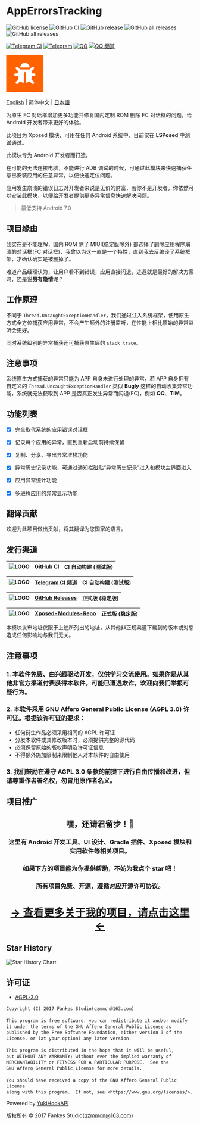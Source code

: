 # AppErrorsTracking

[![GitHub license](https://img.shields.io/github/license/KitsunePie/AppErrorsTracking?color=blue&style=flat-square)](https://github.com/KitsunePie/AppErrorsTracking/blob/master/LICENSE)
[![GitHub CI](https://img.shields.io/github/actions/workflow/status/KitsunePie/AppErrorsTracking/commit_ci.yml?label=CI%20builds&style=flat-square)](https://github.com/KitsunePie/AppErrorsTracking/actions/workflows/commit_ci.yml)
[![GitHub release](https://img.shields.io/github/v/release/KitsunePie/AppErrorsTracking?display_name=release&logo=github&color=green&style=flat-square)](https://github.com/KitsunePie/AppErrorsTracking/releases)
![GitHub all releases](https://img.shields.io/github/downloads/KitsunePie/AppErrorsTracking/total?label=downloads&style=flat-square)
![GitHub all releases](https://img.shields.io/github/downloads/Xposed-Modules-Repo/com.fankes.apperrorstracking/total?label=LSPosed%20downloads&labelColor=F48FB1&style=flat-square)

[![Telegram CI](https://img.shields.io/badge/CI%20builds-Telegram-blue.svg?logo=telegram&style=flat-square)](https://t.me/AppErrorsTracking_CI)
[![Telegram](https://img.shields.io/badge/discussion-Telegram-blue.svg?logo=telegram&style=flat-square)](https://t.me/XiaofangInternet)
[![QQ](https://img.shields.io/badge/discussion-QQ-blue.svg?logo=tencent-qq&logoColor=red&style=flat-square)](https://qm.qq.com/cgi-bin/qm/qr?k=dp2h5YhWiga9WWb_Oh7kSHmx01X8I8ii&jump_from=webapi&authKey=Za5CaFP0lk7+Zgsk2KpoBD7sSaYbeXbsDgFjiWelOeH4VSionpxFJ7V0qQBSqvFM)
[![QQ 频道](https://img.shields.io/badge/discussion-QQ%20频道-blue.svg?logo=tencent-qq&logoColor=red&style=flat-square)](https://pd.qq.com/s/44gcy28h)

<img src="img-src/icon.png" width = "100" height = "100" alt="LOGO"/>

[English](README.md) | 简体中文 | [日本語](README-ja-JP.md)

为原生 FC 对话框增加更多功能并修复国内定制 ROM 删除 FC 对话框的问题，给 Android 开发者带来更好的体验。

此项目为 Xposed 模块，可用在任何 Android 系统中，目前仅在 **LSPosed** 中测试通过。

此模块专为 Android 开发者而打造。

在可能的无法连接电脑，不能进行 ADB 调试的时候，可通过此模块来快速捕获任意已安装应用的任意异常，以便快速定位问题。

应用发生崩溃的错误日志对开发者来说是无价的财富，若你不是开发者，你依然可以安装此模块，以便给开发者提供更多异常信息快速解决问题。

> 最低支持 Android 7.0

## 项目缘由

我实在是不能理解，国内 ROM 除了 MIUI(稳定版除外) 都选择了删除应用程序崩溃的对话框(FC 对话框)，我曾以为这一直是一个特性，直到我去反编译了系统框架，才确认确实是被删掉了。

难道产品经理认为，让用户看不到错误，应用直接闪退，逃避就是最好的解决方案吗，还是说**另有隐情**呢？

## 工作原理

不同于 `Thread.UncaughtExceptionHandler`，我们通过注入系统框架，使用原生方式全方位捕获应用异常，不会产生额外的注册监听，在性能上相比原始的异常监听会更好。

同时系统级别的异常捕获还可捕获原生层的 `stack trace`。

## 注意事项

系统原生方式捕获的异常只能为 APP 自身未进行处理的异常，若 APP 自身拥有自定义的 `Thread.UncaughtExceptionHandler`
类似 **Bugly** 这样的自动收集异常功能，系统就无法获取到 APP 是否真正发生异常而闪退(FC)，例如 **QQ**、**TIM**。

## 功能列表

- [x] 完全取代系统的应用错误对话框

- [x] 记录每个应用的异常，直到重新启动前持续保留

- [x] 复制、分享、导出异常堆栈功能

- [x] 异常历史记录功能，可通过通知栏磁贴“异常历史记录”进入和模块主界面进入

- [x] 应用异常统计功能

- [x] 多进程应用的异常显示功能

## 翻译贡献

欢迎为此项目做出贡献，将其翻译为您国家的语言。

## 发行渠道

| <img src="https://avatars.githubusercontent.com/in/15368?s=64&v=4" width = "30" height = "30" alt="LOGO"/> | [GitHub CI](https://github.com/KitsunePie/AppErrorsTracking/actions/workflows/commit_ci.yml) | CI 自动构建 (测试版) |
|------------------------------------------------------------------------------------------------------------|----------------------------------------------------------------------------------------------|---------------|

| <img src="https://github.com/peter-iakovlev/Telegram/blob/public/Icon.png?raw=true" width = "30" height = "30" alt="LOGO"/> | [Telegram CI 频道](https://t.me/AppErrorsTracking_CI) | CI 自动构建 (测试版) |
|-----------------------------------------------------------------------------------------------------------------------------|-----------------------------------------------------|---------------|

| <img src="https://avatars.githubusercontent.com/in/15368?s=64&v=4" width = "30" height = "30" alt="LOGO"/> | [GitHub Releases](https://github.com/KitsunePie/AppErrorsTracking/releases) | 正式版 (稳定版) |
|------------------------------------------------------------------------------------------------------------|-----------------------------------------------------------------------------|-----------|

| <img src="https://avatars.githubusercontent.com/u/78217009?s=200&v=4?raw=true" width = "30" height = "30" alt="LOGO"/> | [Xposed-Modules-Repo](https://github.com/Xposed-Modules-Repo/com.fankes.apperrorstracking/releases) | 正式版 (稳定版) |
|------------------------------------------------------------------------------------------------------------------------|-----------------------------------------------------------------------------------------------------|-----------|

本模块发布地址仅限于上述所列出的地址，从其他非正规渠道下载到的版本或对您造成任何影响均与我们无关。

## 注意事项

<h3>1.&nbsp;本软件免费、由兴趣驱动开发，仅供学习交流使用。如果你是从其他非官方渠道付费获得本软件，可能已遭遇欺诈，欢迎向我们举报可疑行为。</h3>

<h3>2.&nbsp;本软件采用 <strong>GNU Affero General Public License (AGPL 3.0)</strong> 许可证。根据该许可证的要求：</h3>

- 任何衍生作品必须采用相同的 AGPL 许可证
- 分发本软件或其修改版本时，必须提供完整的源代码
- 必须保留原始的版权声明及许可证信息
- 不得额外施加限制来限制他人对本软件的自由使用

<h3>3.&nbsp;我们鼓励在遵守 AGPL 3.0 条款的前提下进行自由传播和改进，但请尊重作者署名权，勿冒用原作者名义。</h3>

## 项目推广

<!--suppress HtmlDeprecatedAttribute -->
<div align="center">
    <h2>嘿，还请君留步！👋</h2>
    <h3>这里有 Android 开发工具、UI 设计、Gradle 插件、Xposed 模块和实用软件等相关项目。</h3>
    <h3>如果下方的项目能为你提供帮助，不妨为我点个 star 吧！</h3>
    <h3>所有项目免费、开源，遵循对应开源许可协议。</h3>
    <h1><a href="https://github.com/fankes/fankes/blob/main/project-promote/README-zh-CN.md">→ 查看更多关于我的项目，请点击这里 ←</a></h1>
</div>

## Star History

![Star History Chart](https://api.star-history.com/svg?repos=KitsunePie/AppErrorsTracking&type=Date)

## 许可证

- [AGPL-3.0](https://www.gnu.org/licenses/agpl-3.0.html)

```
Copyright (C) 2017 Fankes Studio(qzmmcn@163.com)

This program is free software: you can redistribute it and/or modify
it under the terms of the GNU Affero General Public License as
published by the Free Software Foundation, either version 3 of the
License, or (at your option) any later version.

This program is distributed in the hope that it will be useful,
but WITHOUT ANY WARRANTY; without even the implied warranty of
MERCHANTABILITY or FITNESS FOR A PARTICULAR PURPOSE.  See the
GNU Affero General Public License for more details.

You should have received a copy of the GNU Affero General Public License
along with this program.  If not, see <https://www.gnu.org/licenses/>.
```

Powered by [YukiHookAPI](https://github.com/HighCapable/YukiHookAPI)

版权所有 © 2017 Fankes Studio(qzmmcn@163.com)
